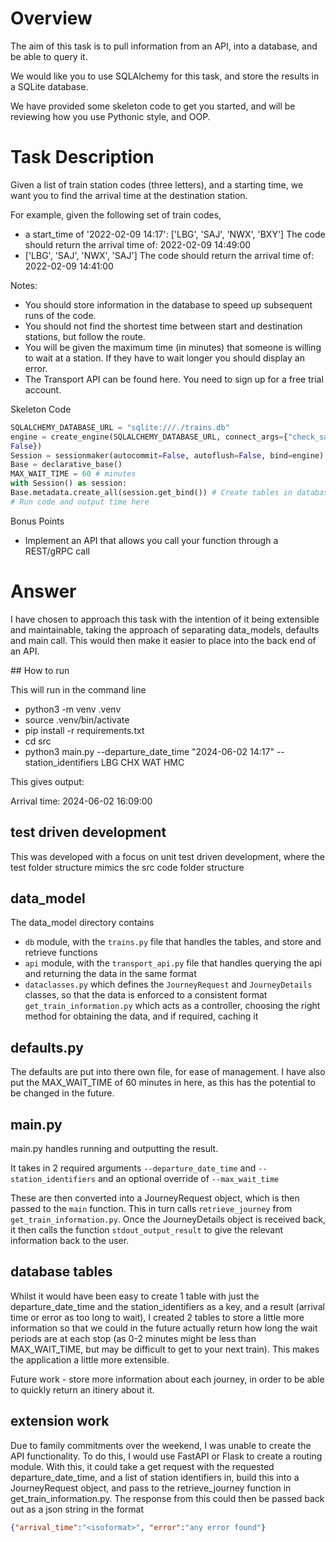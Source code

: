 # Overview
The aim of this task is to pull information from an API, into a database, and be able to query it.

We would like you to use SQLAlchemy for this task, and store the results in a SQLite database.

We have provided some skeleton code to get you started, and will be reviewing how you use Pythonic style, and OOP.

# Task Description
Given a list of train station codes (three letters), and a starting time, we want you to find the arrival time at the destination station.

For example, given the following set of train codes,
* a start_time of '2022-02-09 14:17': ['LBG', 'SAJ', 'NWX', 'BXY'] The code should return the arrival time of: 2022-02-09 14:49:00
*  ['LBG', 'SAJ', 'NWX', 'SAJ']
The code should return the arrival time of: 2022-02-09 14:41:00

Notes:
- You should store information in the database to speed up subsequent runs of the code.
- You should not find the shortest time between start and destination stations, but follow the route.
- You will be given the maximum time (in minutes) that someone is willing to wait at a station. If they have to wait longer you should display an error.
- The Transport API can be found here. You need to sign up for a free trial account.

Skeleton Code

```python
SQLALCHEMY_DATABASE_URL = "sqlite:///./trains.db"
engine = create_engine(SQLALCHEMY_DATABASE_URL, connect_args={"check_same_thread":
False})
Session = sessionmaker(autocommit=False, autoflush=False, bind=engine)
Base = declarative_base()
MAX_WAIT_TIME = 60 # minutes
with Session() as session:
Base.metadata.create_all(session.get_bind()) # Create tables in database
# Run code and output time here
```
Bonus Points
- Implement an API that allows you call your function through a REST/gRPC call

# Answer

I have chosen to approach this task with the intention of it being extensible and maintainable, taking the approach of separating data_models, defaults and main call. This would then make it easier to place into the back end of an API.

## How to run

This will run in the command line
* python3 -m venv .venv
* source .venv/bin/activate
* pip install -r requirements.txt
* cd src
* python3 main.py --departure_date_time "2024-06-02 14:17" --station_identifiers LBG CHX WAT HMC

This gives output:

Arrival time: 2024-06-02 16:09:00

## test driven development

This was developed with a focus on unit test driven development, where the test folder structure mimics the src code folder structure


## data_model

The data_model directory contains
* `db` module, with the `trains.py` file that handles the tables, and store and retrieve functions
* `api` module, with the `transport_api.py` file that handles querying the api and returning the data in the same format
* `dataclasses.py` which defines the `JourneyRequest` and `JourneyDetails` classes, so that the data is enforced to a consistent format
`get_train_information.py` which acts as a controller, choosing the right method for obtaining the data, and if required, caching it

## defaults.py

The defaults are put into there own file, for ease of management. I have also put the MAX_WAIT_TIME of 60 minutes in here, as this has the potential to be changed in the future.

## main.py

main.py handles running and outputting the result.

It takes in 2 required arguments `--departure_date_time` and `--station_identifiers` and an optional override of `--max_wait_time`

These are then converted into a JourneyRequest object, which is then passed to the `main` function. This in turn calls `retrieve_journey` from `get_train_information.py`. Once the JourneyDetails object is received back, it then calls the function `stdout_output_result` to give the relevant information back to the user.

## database tables

Whilst it would have been easy to create 1 table with just the departure_date_time and the station_identifiers as a key, and a result (arrival time or error as too long to wait), I created 2 tables to store a little more information so that we could in the future actually return how long the wait periods are at each stop (as 0-2 minutes might be less than MAX_WAIT_TIME, but may be difficult to get to your next train). This makes the application a little more extensible.

Future work - store more information about each journey, in order to be able to quickly return an itinery about it.

## extension work

Due to family commitments over the weekend, I was unable to create the API functionality. To do this, I would use FastAPI or Flask to create a routing module. With this, it could take a get request with the requested departure_date_time, and a list of station identifiers in, build this into a JourneyRequest object, and pass to the retrieve_journey function in get_train_information.py. The response from this could then be passed back out as a json string in the format

```json
{"arrival_time":"<isoformat>", "error":"any error found"}
```
